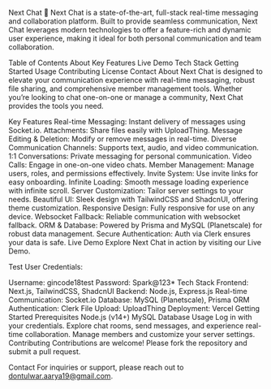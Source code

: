 Next Chat 🚀
Next Chat is a state-of-the-art, full-stack real-time messaging and collaboration platform. Built to provide seamless communication, Next Chat leverages modern technologies to offer a feature-rich and dynamic user experience, making it ideal for both personal communication and team collaboration.

Table of Contents
About
Key Features
Live Demo
Tech Stack
Getting Started
Usage
Contributing
License
Contact
About
Next Chat is designed to elevate your communication experience with real-time messaging, robust file sharing, and comprehensive member management tools. Whether you’re looking to chat one-on-one or manage a community, Next Chat provides the tools you need.

Key Features
Real-time Messaging: Instant delivery of messages using Socket.io.
Attachments: Share files easily with UploadThing.
Message Editing & Deletion: Modify or remove messages in real-time.
Diverse Communication Channels: Supports text, audio, and video communication.
1:1 Conversations: Private messaging for personal communication.
Video Calls: Engage in one-on-one video chats.
Member Management: Manage users, roles, and permissions effectively.
Invite System: Use invite links for easy onboarding.
Infinite Loading: Smooth message loading experience with infinite scroll.
Server Customization: Tailor server settings to your needs.
Beautiful UI: Sleek design with TailwindCSS and ShadcnUI, offering theme customization.
Responsive Design: Fully responsive for use on any device.
Websocket Fallback: Reliable communication with websocket fallback.
ORM & Database: Powered by Prisma and MySQL (Planetscale) for robust data management.
Secure Authentication: Auth via Clerk ensures your data is safe.
Live Demo
Explore Next Chat in action by visiting our Live Demo.

Test User Credentials:

Username: gincode18test
Password: Spark@123*
Tech Stack
Frontend: Next.js, TailwindCSS, ShadcnUI
Backend: Node.js, Express.js
Real-time Communication: Socket.io
Database: MySQL (Planetscale), Prisma ORM
Authentication: Clerk
File Upload: UploadThing
Deployment: Vercel
Getting Started
Prerequisites
Node.js (v14+)
MySQL Database
Usage
Log in with your credentials.
Explore chat rooms, send messages, and experience real-time collaboration.
Manage members and customize your server settings.
Contributing
Contributions are welcome! Please fork the repository and submit a pull request.

Contact
For inquiries or support, please reach out to dontulwar.aarya19@gmail.com.
